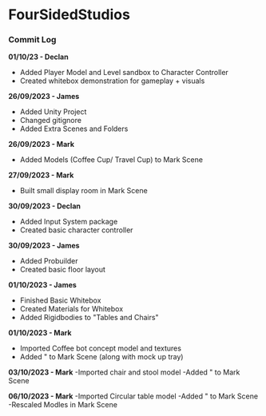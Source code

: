# FourSidedStudios

### Commit Log

**01/10/23 - Declan**
- Added Player Model and Level sandbox to Character Controller
- Created whitebox demonstration for gameplay + visuals

**26/09/2023 - James**
- Added Unity Project
- Changed gitignore
- Added Extra Scenes and Folders

**26/09/2023 - Mark**
- Added Models (Coffee Cup/ Travel Cup) to Mark Scene

**27/09/2023 - Mark**
- Built small display room in Mark Scene

**30/09/2023 - Declan**
- Added Input System package
- Created basic character controller

**30/09/2023 - James**
- Added Probuilder
- Created basic floor layout

**01/10/2023 - James**
- Finished Basic Whitebox
- Created Materials for Whitebox
- Added Rigidbodies to "Tables and Chairs"

**01/10/2023 - Mark**
- Imported Coffee bot concept model and textures
- Added " to Mark Scene (along with mock up tray)

**03/10/2023 - Mark**
-Imported chair and stool model
-Added " to Mark Scene

**06/10/2023 - Mark**
-Imported Circular table model
-Added " to Mark Scene
-Rescaled Modles in Mark Scene

